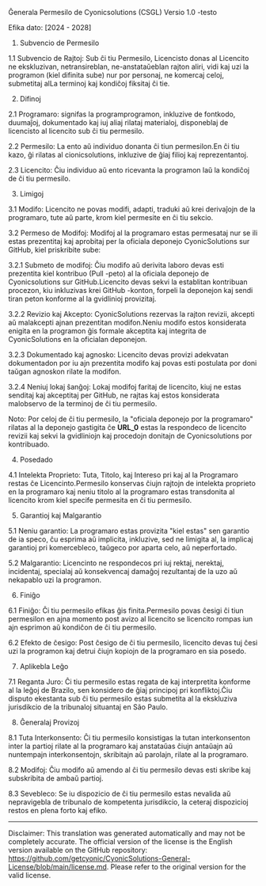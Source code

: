 Ĝenerala Permesilo de Cyonicsolutions (CSGL)
Versio 1.0 -testo

Efika dato: [2024 - 2028]

1. Subvencio de Permesilo

1.1 Subvencio de Rajtoj: Sub ĉi tiu Permesilo, Licencisto donas al Licencito ne ekskluzivan, netransireblan, ne-anstataŭeblan rajton aliri, vidi kaj uzi la programon (kiel difinita sube) nur por personaj, ne komercaj celoj, submetitaj alLa terminoj kaj kondiĉoj fiksitaj ĉi tie.

2. Difinoj

2.1 Programaro: signifas la programprogramon, inkluzive de fontkodo, duumaĵoj, dokumentado kaj iuj aliaj rilataj materialoj, disponeblaj de licencisto al licencito sub ĉi tiu permesilo.

2.2 Permesilo: La ento aŭ individuo donanta ĉi tiun permesilon.En ĉi tiu kazo, ĝi rilatas al cionicsolutions, inkluzive de ĝiaj filioj kaj reprezentantoj.

2.3 Licencito: Ĉiu individuo aŭ ento ricevanta la programon laŭ la kondiĉoj de ĉi tiu permesilo.

3. Limigoj

3.1 Modifo: Licencito ne povas modifi, adapti, traduki aŭ krei derivaĵojn de la programaro, tute aŭ parte, krom kiel permesite en ĉi tiu sekcio.

3.2 Permeso de Modifoj: Modifoj al la programaro estas permesataj nur se ili estas prezentitaj kaj aprobitaj per la oficiala deponejo CyonicSolutions sur GitHub, kiel priskribite sube:

3.2.1 Submeto de modifoj: Ĉiu modifo aŭ derivita laboro devas esti prezentita kiel kontribuo (Pull -peto) al la oficiala deponejo de Cyonicsolutions sur GitHub.Licencito devas sekvi la establitan kontribuan procezon, kiu inkluzivas krei GitHub -konton, forpeli la deponejon kaj sendi tiran peton konforme al la gvidlinioj provizitaj.

3.2.2 Revizio kaj Akcepto: CyonicSolutions rezervas la rajton revizii, akcepti aŭ malakcepti ajnan prezentitan modifon.Neniu modifo estos konsiderata enigita en la programon ĝis formale akceptita kaj integrita de CyonicSolutions en la oficialan deponejon.

3.2.3 Dokumentado kaj agnosko: Licencito devas provizi adekvatan dokumentadon por iu ajn prezentita modifo kaj povas esti postulata por doni taŭgan agnoskon rilate la modifon.

3.2.4 Neniuj lokaj ŝanĝoj: Lokaj modifoj faritaj de licencito, kiuj ne estas senditaj kaj akceptitaj per GitHub, ne rajtas kaj estos konsiderata malobservo de la terminoj de ĉi tiu permesilo.

Noto: Por celoj de ĉi tiu permesilo, la "oficiala deponejo por la programaro" rilatas al la deponejo gastigita ĉe __URL_0__ estas la respondeco de licencito revizii kaj sekvi la gvidliniojn kaj procedojn donitajn de Cyonicsolutions por kontribuado.

4. Posedado

4.1 Intelekta Proprieto: Tuta, Titolo, kaj Intereso pri kaj al la Programaro restas ĉe Licencinto.Permesilo konservas ĉiujn rajtojn de intelekta proprieto en la programaro kaj neniu titolo al la programaro estas transdonita al licencito krom kiel specife permesita en ĉi tiu permesilo.

5. Garantioj kaj Malgarantio

5.1 Neniu garantio: La programaro estas provizita "kiel estas" sen garantio de ia speco, ĉu esprima aŭ implicita, inkluzive, sed ne limigita al, la implicaj garantioj pri komercebleco, taŭgeco por aparta celo, aŭ neperfortado.

5.2 Malgarantio: Licencinto ne respondecos pri iuj rektaj, nerektaj, incidentaj, specialaj aŭ konsekvencaj damaĝoj rezultantaj de la uzo aŭ nekapablo uzi la programon.

6. Finiĝo

6.1 Finiĝo: Ĉi tiu permesilo efikas ĝis finita.Permesilo povas ĉesigi ĉi tiun permesilon en ajna momento post avizo al licencito se licencito rompas iun ajn esprimon aŭ kondiĉon de ĉi tiu permesilo.

6.2 Efekto de ĉesigo: Post ĉesigo de ĉi tiu permesilo, licencito devas tuj ĉesi uzi la programon kaj detrui ĉiujn kopiojn de la programaro en sia posedo.

7. Aplikebla Leĝo

7.1 Reganta Juro: Ĉi tiu permesilo estas regata de kaj interpretita konforme al la leĝoj de Brazilo, sen konsidero de ĝiaj principoj pri konfliktoj.Ĉiu disputo ekestanta sub ĉi tiu permesilo estas submetita al la ekskluziva jurisdikcio de la tribunaloj situantaj en São Paulo.

8. Ĝeneralaj Provizoj

8.1 Tuta Interkonsento: Ĉi tiu permesilo konsistigas la tutan interkonsenton inter la partioj rilate al la programaro kaj anstataŭas ĉiujn antaŭajn aŭ nuntempajn interkonsentojn, skribitajn aŭ parolajn, rilate al la programaro.

8.2 Modifoj: Ĉiu modifo aŭ amendo al ĉi tiu permesilo devas esti skribe kaj subskribita de ambaŭ partioj.

8.3 Sevebleco: Se iu dispozicio de ĉi tiu permesilo estas nevalida aŭ nepravigebla de tribunalo de kompetenta jurisdikcio, la ceteraj dispozicioj restos en plena forto kaj efiko.

---
Disclaimer: This translation was generated automatically and may not be completely accurate. The official version of the license is the English version available on the GitHub repository: https://github.com/getcyonic/CyonicSolutions-General-License/blob/main/license.md. Please refer to the original version for the valid license.